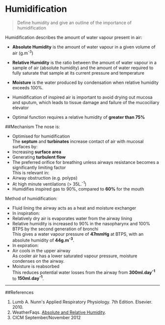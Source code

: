 # Humidification
> Define humidity and give an outline of the importance of humidification

Humidification describes the amount of water vapour present in air:
* **Absolute Humidity** is the amount of water vapour in a given volume of air (g.m<sup>-3</sup>)
* **Relative Humidity** is the ratio between the amount of water vapour in a sample of air (absolute humidity) and the amount of water required to fully saturate that sample at its current pressure and temperature


* **Moisture** is the water produced by condensation when relative humidity exceeds 100%.


* Humidification of inspired air is important to avoid drying out mucosa and sputum, which leads to tissue damage and failure of the mucociliary elevator
* Optimal function requires a relative humidity of **greater than 75%**

##Mechanism
The nose is:
* Optimised for humidification  
The **septum** and **turbinates** increase contact of air with mucosal surfaces by:
 * Increasing **surface area**
 * Generating **turbulent flow**
* The preferred orifice for breathing unless airways resistance becomes a significantly limiting factor  
This is relevant in:
 * Airway obstruction (e.g. polyps)
 * At high minute ventilations (> 35L.<sup>-1</sup>)
* Humidifies inspired gas to 90%, compared to **60%** for the mouth

Method of humidification:
* Fluid lining the airway acts as a heat and moisture exchanger
* In inspiration:
 * Relatively dry air is evaporates water from the airway lining
 * Relative humidity is increased to 90% in the nasopharynx and 100% BTPS by the second generation of bronchi  
 This gives a water vapour pressure of **47mmHg** at BTPS, with an absolute humidity of **44g.m<sup>-3</sup>**.
* In expiration:
 * Air cools in the upper airway  
 As cooler air has a lower saturated vapour pressure, moisture condenses on the airway.
 * Moisture is reabsorbed  
 This reduces potential water losses from the airway from **300ml.day<sup>-1</sup>** to **150ml.day<sup>-1</sup>**.


---
##References
1. Lumb A. Nunn's Applied Respiratory Physiology. 7th Edition. Elsevier. 2010.
2. WeatherFaqs. [Absolute and Relative Humidity](http://weatherfaqs.org.uk/node/29).
3. CICM September/November 2012